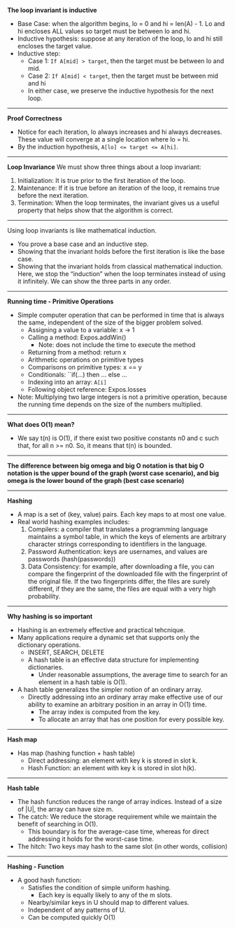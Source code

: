 **The loop invariant is inductive**
- Base Case: when the algorithm begins, lo = 0 and hi = len(A) - 1. Lo and hi encloses ALL values so target must be between lo and hi.
- Inductive hypothesis: suppose at any iteration of the loop, lo and hi still encloses the target value.
- Inductive step:
	- Case 1: ``If A[mid] > target``, then the target must be between lo and mid.
	- Case 2: ``If A[mid] < target``, then the target must be between mid and hi
	- In either case, we preserve the inductive hypothesis for the next loop.
---
**Proof Correctness**
- Notice for each iteration, lo always increases and hi always decreases. These value will converge at a single location where lo = hi.
- By the induction hypothesis, ``A[lo] <= target <= A[hi]``.
---
**Loop Invariance**
We must show three things about a loop invariant:
1. Initialization: It is true prior to the first iteration of the loop.
2. Maintenance: If it is true before an iteration of the loop, it remains true before the next iteration.
3. Termination: When the loop terminates, the invariant gives us a useful property that helps show that the algorithm is correct.
---
Using loop invariants is like mathematical induction.
- You prove a base case and an inductive step.
- Showing that the invariant holds before the first iteration is like the base case.
- Showing that the invariant holds from classical mathematical induction. Here, we stop the “induction” when the loop terminates instead of using it infinitely.
We can show the three parts in any order.
---
**Running time - Primitive Operations**
- Simple computer operation that can be performed in time that is always the same, independent of the size of the bigger problem solved.
	- Assigning a value to a variable: x -> 1
	- Calling a method: Expos.addWin()
		- Note: does not include the time to execute the method
	- Returning from a method: return x
	- Arithmetic operations on primitive types
	- Comparisons on primitive types: x == y
	- Conditionals: ``if(…) then … else …
	- Indexing into an array: ``A[i]``
	- Following object reference: Expos.losses
- Note: Multiplying two large integers is not a primitive operation, because the running time depends on the size of the numbers multiplied.
---
**What does O(1) mean?**
- We say t(n) is O(1), if there exist two positive constants n0 and c such that, for all n >= n0. So, it means that t(n) is bounded.
---
**The difference between big omega and big O notation is that big O notation is the upper bound of the graph (worst case scenario), and big omega is the lower bound of the graph (best case scenario)**

---
**Hashing**
- A map is a set of (key, value) pairs. Each key maps to at most one value.
- Real world hashing examples includes:
	1. Compilers: a compiler that translates a programming language maintains a symbol table, in which the keys of elements are arbitrary character strings corresponding to identifiers in the language.
	2. Password Authentication: keys are usernames, and values are passwords (hash(passwords))
	3. Data Consistency: for example, after downloading a file, you can compare the fingerprint of the downloaded file with the fingerprint of the original file. If the two fingerprints differ, the files are surely different, if they are the same, the files are equal with a very high probability.
---
**Why hashing is so important**
- Hashing is an extremely effective and practical tehcnique.
- Many applications require a dynamic set that supports only the dictionary operations.
	- INSERT, SEARCH, DELETE
	- A hash table is an effective data structure for implementing dictionaries.
		- Under reasonable assumptions, the average time to search for an element in a hash table is O(1).
- A hash table generalizes the simpler notion of an ordinary array.
	- Directly addressing into an ordinary array make effective use of our ability to examine an arbitrary position in an array in O(1) time.
		- The array index is computed from the key.
		- To allocate an array that has one position for every possible key.
---
**Hash map**
- Has map (hashing function + hash table)
	- Direct addressing: an element with key k is stored in slot k.
	- Hash Function: an element with key k is stored in slot h(k).
---
**Hash table**
- The hash function reduces the range of array indices. Instead of a size of |U|, the array can have size m.
- The catch: We reduce the storage requirement while we maintain the benefit of searching in O(1).
	- This boundary is for the average-case time, whereas for direct addressing it holds for the worst-case time.
- The hitch: Two keys may hash to the same slot (in other words, collision)
---
**Hashing - Function**
- A good hash function:
	- Satisfies the condition of simple uniform hashing.
		- Each key is equally likely to any of the m slots.
	- Nearby/similar keys in U should map to different values.
	- Independent of any patterns of U.
	- Can be computed quickly O(1)